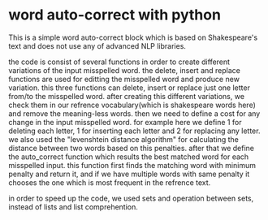 # word auto-correct with python
This is a simple word auto-correct block which is based on Shakespeare's text and does not use any of advanced NLP libraries.

the code is consist of several functions in order to create different variations of the input misspelled word.
the delete, insert and replace functions are used for editting the misspelled word and produce new variation.
this three functions can delete, insert or replace just one letter from/to the misspelled word.
after creating this different variations, we check them in our refrence vocabulary(which is shakespeare words here) and remove the meaning-less words.
then we need to define a cost for any change in the input misspelled word. for example here we define 1 for deleting each letter, 1 for inserting each letter and 2 for replacing any letter. we also used the "levenshtein distance algorithm" for calculating the distance between two words based on this penalties.
after that we define the auto_correct function which results the best matched word for each misspelled input. this function first finds the matching word with minimum penalty and return it, and if we have multiple words with same penalty it chooses the one which is most frequent in the refrence text.

in order to speed up the code, we used sets and operation between sets, instead of lists and list comprehention.
